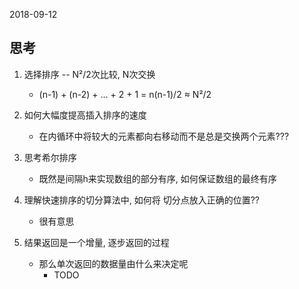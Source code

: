 2018-09-12

## 思考
1. 选择排序 -- N²/2次比较, N次交换
    - (n-1) + (n-2) + ... + 2 + 1 = n(n-1)/2 ≈ N²/2
    
1. 如何大幅度提高插入排序的速度
    - 在内循环中将较大的元素都向右移动而不是总是交换两个元素???

2. 思考希尔排序
    - 既然是间隔h来实现数组的部分有序, 如何保证数组的最终有序
    
3. 理解快速排序的切分算法中, 如何将 切分点放入正确的位置??
    - 很有意思

4. 结果返回是一个增量, 逐步返回的过程
    - 那么单次返回的数据量由什么来决定呢
        - TODO

